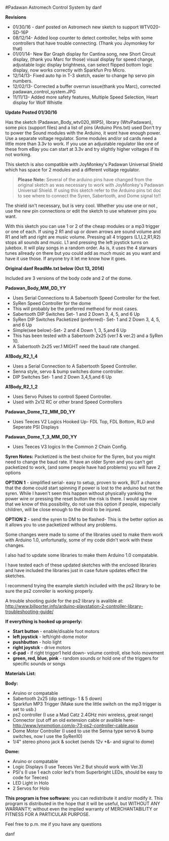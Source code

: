 #Padawan Astromech Control System by danf

**Revisions**
- 01/30/16 - danf posted on Astromech new sketch to support WTV020-SD-16P
- 08/12/14- Added loop counter to detect controller, helps with some controllers that have trouble connecting. (Thank you Joymonkey for that)
- 01/01/14- New Bar Graph display for Cantina song, new Short Circuit display, (thank you Marc for those) visual display for speed change, adjustable logic display brightness, can select flipped bottom logic display, now works correctly with Sparkfun Pro Micro.
- 12/14/13- Fixed auto hp in T-3 sketch, easier to change hp servo pin numbers.
- 12/02/13- Corrected a buffer overrun issue(thank you Marc), corrected padawan_control_system.JPG
- 11/11/13- Added more safety features, Multiple Speed Selection, Heart display for Wolf Whistle

**Update Posted 01/30/16**

Has the sketch (Padawan_Body_wtv020_WIP5), library (WtvPadawan), some pics (support files) and a list of pins (Arduino Pins.txt) used
Don't try to power the Sound modules with the Arduino, it wont have enough power. Use a separate voltage regulator.
Some modules and/or sd cards need a little more than 3.3v to work. If you use an adjustable regulator like one of these from eBay you can start at 3.3v and try slightly higher voltages if its not working.

This sketch is also compatible with JoyMonkey's Padawan Universal Shield which has space for 2 modules and a different voltage regulator.

> **Please Note:** Several of the arduino pins have changed from the original sketch as was necessary to work with JoyMonkey's Padawan Universal Shield. If using this sketch refer to the Arduino pins txt doc to see where to connect the Syren, Sabertooth, and Dome signal to!!

The shield isn't necessary, but is very cool. Whether you use one or not , use the new pin connections or edit the sketch to use whatever pins you want.

With this sketch you can use 1 or 2 of the cheap modules or a mp3 trigger or one of each. If using 2 R1 and up or down arrows are sound volume and R1 and left and right are music volume. Pressing all 4 triggers (L1,L2,R1,R2) stops all sounds and music. L1 and pressing the left joystick turns on jukebox. It will play songs in a random order. As is, it uses the 4 starwars tunes allready on there but you could add as much music as you want and have it use those.
If anyone try it let me know how it goes.

**Original danf ReadMe.txt below (Oct 13, 2014)**

Included are 3 versions of the body code and 2 of the dome.

**Padawan_Body_MM_DD_YY**
- Uses Serial Connections to A Sabertooth Speed Controller for the feet.
- SyRen Speed Controller for the dome
- This will probably be the preferred metheod for most cases.
- Sabertooth DIP Switches Set- 1 and 2 Down 3, 4, 5, and 6 Up
- SyRen DIP Switches Packetized (preferred)- Set- 1 and 2 Down 3, 4, 5, and 6 Up
- Simple(see below)-Set- 2 and 4 Down 1, 3, 5,and 6 Up
- This has been tested with a Sabertooth 2x25 (ver.1 & ver.2) and a SyRen 10. 
- A Sabertooth 2x25 ver.1  MIGHT need the baud rate changed.

**A1Body_R2_1_4**
- Uses a Serial Connection to A Sabertooth Speed Controller. 
- Senna style, servo & bump switches dome controller.
- DIP Switches Set- 1 and 2 Down 3,4,5,and 6 Up

**A1Body_R2_1_2** 
- Uses Servo Pulses to controll Speed Controller.
- Used with 2x12 RC or other brand Speed Controllers

**Padawan_Dome_T2_MM_DD_YY**
- Uses Teeces V2 Logics  Hooked Up- FDL Top, FDL Bottom, RLD and Seperate PSI Displays

**Padawan_Dome_T_3_MM_DD_YY**
- Uses Teeces V3 logics In the Common 2 Chain Config.

**Syren Notes:**
Packetized is the best choice for the Syren, but you might need to change the baud rate.
If have an older Syren and you can't get packetized to work, (and some people have had problems) you will have 2 options

**OPTION 1** - simplified serial- easy to setup, proven to work, 
          BUT a chance that the dome could start spinning if power is lost to the arduino but not the syren. 
          While I haven't seen this happen without physically yanking the power wire or pressing the reset button the risk is there. 
          I would say now that we know of this possibility, do not use this option if people, 
          especially children, will be close enough to the droid to be injured.

**OPTION 2** - send the syren to DM to be flashed- This is the better option as it allows you to use packetized without any problems.

Some changes were made to some of the libraries used to make them work with Arduino 1.0, unfortunatly, some of my code didn't work with these changes.

I also had to update some libraries to make them Arduino 1.0 compatable.

I have tested each of these updated sketches with the enclosed libraries and have included the libraries just in case future updates effect the sketches.

I recommend trying the example sketch included with the ps2 library to be sure the ps2 conroller is working properly.

A trouble shooting guide for the ps2 library is avalible at:
http://www.billporter.info/arduino-playstation-2-controller-library-troubleshooting-guide/

**If everything is hooked up properly:**

- **Start button** - enable/disable foot motors
- **left joystick** - left/right-dome motor
- **pushbutton** - holo light
- **right joystck** - drive motors
- **d-pad** - if right trigger1 held down- volume controll, else holo movement
- **green, red, blue, pink** - random sounds or hold one of the triggers for specific sounds or songs


**Materials List:**

**Body:**
- Aruino or compatable
- Sabertooth 2x25  (dip settings- 1 & 5 down)
- Sparkfun MP3 Trigger (Make sure the little switch on the mp3 trigger is set to usb.)
- ps2 controller (I use a Mad Catz 2.4GHz mini wireless, great range)
- Connector (cut off an old extension cable or avalible here- http://www.lynxmotion.com/p-73-ps2-controller-cable.aspx
- Dome Motor Controller (I used to use the Senna type servo & bump switches, now I use the SyRen10)
- 1/4" stereo phono jack & socket (sends 12v +&- and signal to dome)

**Dome:**
- Aruino or compatable
- Logic Displays (I use Teeces Ver.2 But should work with Ver.3)
- PSI's (I use 1 each color led's from Superbright LEDs, should be easy to code for Teeces)
- LED Light in Holo
- 2 Servos for Holo

**This program is free software:** you can redistribute it and/or modify it. This program is distributed in the hope that it will be useful, but WITHOUT ANY WARRANTY; without even the implied warranty of MERCHANTABILITY or FITNESS FOR A PARTICULAR PURPOSE.

Feel free to p.m. me if you have any questions

danf

